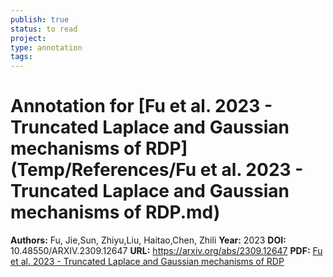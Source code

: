 ```yaml
---
publish: true
status: to read
project:
type: annotation
tags:
---
```

# Annotation for [Fu et al. 2023 - Truncated Laplace and Gaussian mechanisms of RDP](Temp/References/Fu et al. 2023 - Truncated Laplace and Gaussian mechanisms of RDP.md)

**Authors:** Fu, Jie,Sun, Zhiyu,Liu, Haitao,Chen, Zhili
**Year:** 2023
**DOI:** 10.48550/ARXIV.2309.12647
**URL:** https://arxiv.org/abs/2309.12647
**PDF:** [Fu et al. 2023 - Truncated Laplace and Gaussian mechanisms of RDP](Papers/PDFs/Fu%20et%20al.%202023%20-%20Truncated%20Laplace%20and%20Gaussian%20mechanisms%20of%20RDP.pdf)
